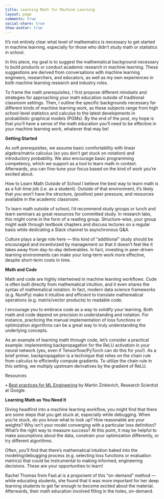 ```yaml
---
title: Learning Math for Machine Learning
layout: page
comments: true
social-share: true
show-avatar: true
---
```


It’s not entirely clear what level of mathematics is necessary to get started in machine learning, especially for those who didn’t study math or statistics in school.

In this piece, my goal is to suggest the mathematical background necessary to build products or conduct academic research in machine learning. These suggestions are derived from conversations with machine learning engineers, researchers, and educators, as well as my own experiences in both machine learning research and industry roles.

To frame the math prerequisites, I first propose different mindsets and strategies for approaching your math education outside of traditional classroom settings. Then, I outline the specific backgrounds necessary for different kinds of machine learning work, as these subjects range from high school-level statistics and calculus to the latest developments in probabilistic graphical models (PGMs). By the end of the post, my hope is that you’ll have a sense of the math education you’ll need to be effective in your machine learning work, whatever that may be!

**Getting Started**

As soft prerequisites, we assume basic comfortability with linear algebra/matrix calculus (so you don’t get stuck on notation) and introductory probability. We also encourage basic programming competency, which we support as a tool to learn math in context. Afterwards, you can fine-tune your focus based on the kind of work you’re excited about.

How to Learn Math Outside of School I believe the best way to learn math is as a full-time job (i.e. as a student). Outside of that environment, it’s likely that you won’t have the structure, (positive) peer pressure, and resources available in the academic classroom.

To learn math outside of school, I’d recommend study groups or lunch and learn seminars as great resources for committed study. In research labs, this might come in the form of a reading group. Structure-wise, your group might walk through textbook chapters and discuss lectures on a regular basis while dedicating a Slack channel to asynchronous Q&A.

Culture plays a large role here — this kind of “additional” study should be encouraged and incentivized by management so that it doesn’t feel like it takes away from day-to-day deliverables. In fact, investing in peer-driven learning environments can make your long-term work more effective, despite short-term costs in time.

**Math and Code**

Math and code are highly intertwined in machine learning workflows. Code is often built directly from mathematical intuition, and it even shares the syntax of mathematical notation. In fact, modern data science frameworks (e.g. NumPy) make it intuitive and efficient to translate mathematical operations (e.g. matrix/vector products) to readable code.

I encourage you to embrace code as a way to solidify your learning. Both math and code depend on precision in understanding and notation. For instance, practicing the manual implementation of loss functions or optimization algorithms can be a great way to truly understanding the underlying concepts.

As an example of learning math through code, let’s consider a practical example: implementing backpropagation for the ReLU activation in your neural network (yes, even if Tensorflow/PyTorch can do this for you!). As a brief primer, backpropagation is a technique that relies on the chain rule from calculus to efficiently compute gradients. To utilize the chain rule in this setting, we multiply upstream derivatives by the gradient of ReLU.

Resources

• [Best practices for ML Engineering](https://developers.google.com/machine-learning/guides/rules-of-ml/) by Martin Zinkevich, Research Scientist at Google.

**Learning Math as You Need It**

Diving headfirst into a machine learning workflow, you might find that there are some steps that you get stuck at, especially while debugging. When you’re stuck, do you know what to look up? How reasonable are your weights? Why isn’t your model converging with a particular loss definition? What’s the right way to measure success? At this point, it may be helpful to make assumptions about the data, constrain your optimization differently, or try different algorithms.

Often, you’ll find that there’s mathematical intuition baked into the modeling/debugging process (e.g. selecting loss functions or evaluation metrics) that could be instrumental to making informed, engineering decisions. These are your opportunities to learn!

Rachel Thomas from Fast.ai is a proponent of this “on-demand” method — while educating students, she found that it was more important for her deep learning students to get far enough to become excited about the material. Afterwards, their math education involved filling in the holes, on-demand.